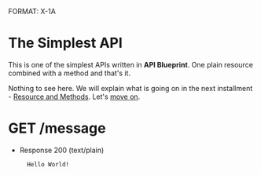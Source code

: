 FORMAT: X-1A

# The Simplest API
This is one of the simplest APIs written in **API Blueprint**. 
One plain resource combined with a method and that's it. 

Nothing to see here. We will explain what is going on in the next installment - [Resource and Methods](https://github.com/apiaryio/api-blueprint/blob/master/examples/2.%20Resource%20and%20Methods.md). Let's [move on](https://github.com/apiaryio/api-blueprint/blob/master/examples/2.%20Resource%20and%20Methods.md).

# GET /message
+ Response 200 (text/plain)
    
        Hello World!
